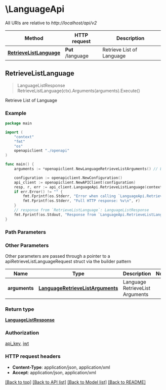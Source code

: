 # \LanguageApi

All URIs are relative to *http://localhost/api/v2*

Method | HTTP request | Description
------------- | ------------- | -------------
[**RetrieveListLanguage**](LanguageApi.md#RetrieveListLanguage) | **Put** /language | Retrieve List of Language



## RetrieveListLanguage

> LanguageListResponse RetrieveListLanguage(ctx).Arguments(arguments).Execute()

Retrieve List of Language



### Example

```go
package main

import (
    "context"
    "fmt"
    "os"
    openapiclient "./openapi"
)

func main() {
    arguments := *openapiclient.NewLanguageRetrieveListArguments() // LanguageRetrieveListArguments | Language RetrieveList Arguments

    configuration := openapiclient.NewConfiguration()
    api_client := openapiclient.NewAPIClient(configuration)
    resp, r, err := api_client.LanguageApi.RetrieveListLanguage(context.Background()).Arguments(arguments).Execute()
    if err.Error() != "" {
        fmt.Fprintf(os.Stderr, "Error when calling `LanguageApi.RetrieveListLanguage``: %v\n", err)
        fmt.Fprintf(os.Stderr, "Full HTTP response: %v\n", r)
    }
    // response from `RetrieveListLanguage`: LanguageListResponse
    fmt.Fprintf(os.Stdout, "Response from `LanguageApi.RetrieveListLanguage`: %v\n", resp)
}
```

### Path Parameters



### Other Parameters

Other parameters are passed through a pointer to a apiRetrieveListLanguageRequest struct via the builder pattern


Name | Type | Description  | Notes
------------- | ------------- | ------------- | -------------
 **arguments** | [**LanguageRetrieveListArguments**](LanguageRetrieveListArguments.md) | Language RetrieveList Arguments | 

### Return type

[**LanguageListResponse**](LanguageListResponse.md)

### Authorization

[api_key](../README.md#api_key), [jwt](../README.md#jwt)

### HTTP request headers

- **Content-Type**: application/json, application/xml
- **Accept**: application/json, application/xml

[[Back to top]](#) [[Back to API list]](../README.md#documentation-for-api-endpoints)
[[Back to Model list]](../README.md#documentation-for-models)
[[Back to README]](../README.md)

